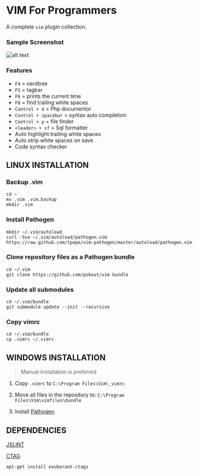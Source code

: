 VIM For Programmers
===================

A complete `vim` plugin collection. 

### Sample Screenshot

![alt text](https://raw.github.com/pokoot/vim/master/windows.png "Vim Editor")

### Features

* `F4` = nerdtree
* `F5` = tagbar
* `F6` = prints the current time
* `F8` = find trailing white spaces
* `Control + d` = Php documentor
* `Control + spacebar` = syntax auto completion
* `Control + p` = file finder
* `<leader> + sf` = Sql formatter
* Auto highlight trailing white spaces
* Auto strip white spaces on save
* Code syntax checker


## LINUX INSTALLATION


### Backup .vim

    cd ~
    mv .vim .vim.backup
    mkdir .vim

### Install Pathogen

    mkdir ~/.vim/autoload
    curl -Sso ~/.vim/autoload/pathogen.vim https://raw.github.com/tpope/vim-pathogen/master/autoload/pathogen.vim


### Clone repository files as a Pathogen bundle

    cd ~/.vim
    git clone https://github.com/pokoot/vim bundle

### Update all submodules

    cd ~/.vim/bundle
    git submodule update --init --recursive

### Copy vimrc

    cd ~/.vim/bundle
    cp .vimrc ~/.vimrc

## WINDOWS INSTALLATION

> Manual installation is preferred

1. Copy `.vimrc` to `C:\Program Files\Vim\_vimrc`

2. Move all files in the repository to: `C:\Program Files\Vim\vimfiles\bundle`

3. Install [Pathogen](https://github.com/tpope/vim-pathogen).


## DEPENDENCIES

[JSLINT](http://www.jslint.com)



[CTAG](http://ctags.sourceforge.net/)

    apt-get install exuberant-ctags

